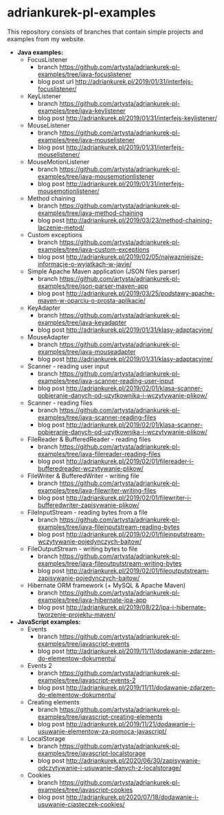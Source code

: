 # adriankurek-pl-examples

This repository consists of branches that contain simple projects and examples from my website.

- **Java examples:**
  - FocusListener
    - branch https://github.com/artysta/adriankurek-pl-examples/tree/java-focuslistener
    - blog post url http://adriankurek.pl/2019/01/31/interfejs-focuslistener/
  - KeyListener
    - branch https://github.com/artysta/adriankurek-pl-examples/tree/java-keylistener
    - blog post http://adriankurek.pl/2019/01/31/interfejs-keylistener/
  - MouseListener
    - branch https://github.com/artysta/adriankurek-pl-examples/tree/java-mouselistener
    - blog post http://adriankurek.pl/2019/01/31/interfejs-mouselistener/
  - MouseMotionListener
    - branch https://github.com/artysta/adriankurek-pl-examples/tree/java-mousemotionlistener
    - blog post http://adriankurek.pl/2019/01/31/interfejs-mousemotionlistener/
  - Method chaining
    - branch https://github.com/artysta/adriankurek-pl-examples/tree/java-method-chaining
    - blog post http://adriankurek.pl/2019/03/23/method-chaining-laczenie-metod/
  - Custom exceptions
    - branch https://github.com/artysta/adriankurek-pl-examples/tree/java-custom-exceptions
    - blog post http://adriankurek.pl/2019/02/05/najwazniejsze-informacje-o-wyjatkach-w-javie/
  - Simple Apache Maven application (JSON files parser)
    - branch https://github.com/artysta/adriankurek-pl-examples/tree/json-parser-maven-app
    - blog post http://adriankurek.pl/2019/03/25/podstawy-apache-maven-w-oparciu-o-prosta-aplikacje/
  - KeyAdapter
    - branch https://github.com/artysta/adriankurek-pl-examples/tree/java-keyadapter
    - blog post http://adriankurek.pl/2019/01/31/klasy-adaptacyjne/
  - MouseAdapter
    - branch https://github.com/artysta/adriankurek-pl-examples/tree/java-mouseadapter
    - blog post http://adriankurek.pl/2019/01/31/klasy-adaptacyjne/
  - Scanner - reading user input
    - branch https://github.com/artysta/adriankurek-pl-examples/tree/java-scanner-reading-user-input
    - blog post http://adriankurek.pl/2019/02/01/klasa-scanner-pobieranie-danych-od-uzytkownika-i-wczytywanie-plikow/
  - Scanner - reading files
    - branch https://github.com/artysta/adriankurek-pl-examples/tree/java-scanner-reading-files
    - blog post http://adriankurek.pl/2019/02/01/klasa-scanner-pobieranie-danych-od-uzytkownika-i-wczytywanie-plikow/
  - FileReader & BufferedReader - reading files
    - branch https://github.com/artysta/adriankurek-pl-examples/tree/java-filereader-reading-files
    - blog post http://adriankurek.pl/2019/02/01/filereader-i-bufferedreader-wczytywanie-plikow/
  - FileWriter & BufferedWriter - writing file
    - branch https://github.com/artysta/adriankurek-pl-examples/tree/java-filewriter-writing-files
    - blog post http://adriankurek.pl/2019/02/01/filewriter-i-bufferedwriter-zapisywanie-plikow/
  - FileInputStream - reading bytes from a file
    - branch https://github.com/artysta/adriankurek-pl-examples/tree/java-fileinputstream-reading-bytes
    - blog post http://adriankurek.pl/2019/02/01/fileinputstream-wczytywanie-pojedynczych-bajtow/
  - FileOutputStream - writing bytes to file
    - branch https://github.com/artysta/adriankurek-pl-examples/tree/java-fileoutputstream-writing-bytes
    - blog post http://adriankurek.pl/2019/02/01/fileoutputstream-zapisywanie-pojedynczych-bajtow/
  - Hibernate ORM framework (+ MySQL & Apache Maven)
    - branch https://github.com/artysta/adriankurek-pl-examples/tree/java-hibernate-jpa-app
    - blog post http://adriankurek.pl/2019/08/22/jpa-i-hibernate-tworzenie-projektu-maven/
- **JavaScript examples:**
  - Events
    - branch https://github.com/artysta/adriankurek-pl-examples/tree/javascript-events
    - blog post http://adriankurek.pl/2019/11/11/dodawanie-zdarzen-do-elementow-dokumentu/
  - Events 2
    - branch https://github.com/artysta/adriankurek-pl-examples/tree/javascript-events-2
    - blog post http://adriankurek.pl/2019/11/11/dodawanie-zdarzen-do-elementow-dokumentu/
  - Creating elements
    - branch https://github.com/artysta/adriankurek-pl-examples/tree/javascript-creating-elements
    - blog post http://adriankurek.pl/2019/11/21/dodawanie-i-usuwanie-elementow-za-pomoca-javascript/
  - LocalStorage
    - branch https://github.com/artysta/adriankurek-pl-examples/tree/javascript-localstorage
    - blog post http://adriankurek.pl/2020/06/30/zapisywanie-odczytywanie-i-usuwanie-danych-z-localstorage/
  - Cookies
    - branch https://github.com/artysta/adriankurek-pl-examples/tree/javascript-cookies
    - blog post http://adriankurek.pl/2020/07/18/dodawanie-i-usuwanie-ciasteczek-cookies/
